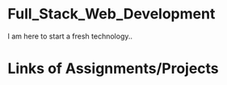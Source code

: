 # Full_Stack_Web_Development
I am here to start a fresh technology..
<br>
<h1>Links of Assignments/Projects</h1>


  
